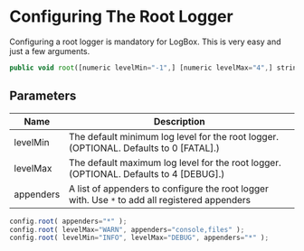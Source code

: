 # Configuring The Root Logger

Configuring a root logger is mandatory for LogBox. This is very easy and just a few arguments.

```javascript
public void root([numeric levelMin="-1",] [numeric levelMax="4",] string appenders)
```

## Parameters

| Name      | Description                                                                                    |
| --------- | ---------------------------------------------------------------------------------------------- |
| levelMin  | The default minimum log level for the root logger. (OPTIONAL. Defaults to 0 \[FATAL].)         |
| levelMax  | The default maximum log level for the root logger. (OPTIONAL. Defaults to 4 \[DEBUG].)         |
| appenders | A list of appenders to configure the root logger with. Use `*` to add all registered appenders |

```javascript
config.root( appenders="*" );
config.root( levelMax="WARN", appenders="console,files" );
config.root( levelMin="INFO", levelMax="DEBUG", appenders="*" );
```
